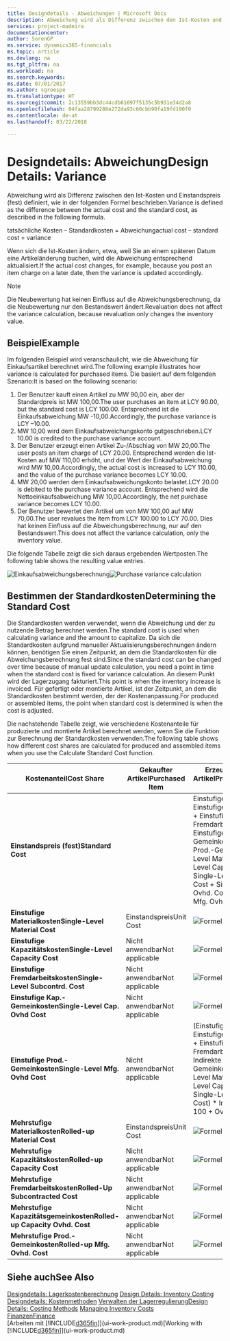 ```yaml
---
title: Designdetails - Abweichungen | Microsoft Docs
description: Abweichung wird als Differenz zwischen den Ist-Kosten und Einstandspreis (fest) definiert, wie in der folgenden Formel beschrieben.
services: project-madeira
documentationcenter: 
author: SorenGP
ms.service: dynamics365-financials
ms.topic: article
ms.devlang: na
ms.tgt_pltfrm: na
ms.workload: na
ms.search.keywords: 
ms.date: 07/01/2017
ms.author: sgroespe
ms.translationtype: HT
ms.sourcegitcommit: 2c13559bb3dc44cdb61697f5135c5b931e34d2a8
ms.openlocfilehash: 04faa28799288e272da93c60cbb90fa19fd190f0
ms.contentlocale: de-at
ms.lasthandoff: 03/22/2018

---
```

# <a name="design-details-variance"></a><span data-ttu-id="aa3b3-103">Designdetails: Abweichung</span><span class="sxs-lookup"><span data-stu-id="aa3b3-103">Design Details: Variance</span></span>
<span data-ttu-id="aa3b3-104">Abweichung wird als Differenz zwischen den Ist-Kosten und Einstandspreis (fest) definiert, wie in der folgenden Formel beschrieben.</span><span class="sxs-lookup"><span data-stu-id="aa3b3-104">Variance is defined as the difference between the actual cost and the standard cost, as described in the following formula.</span></span>  

 <span data-ttu-id="aa3b3-105">tatsächliche Kosten – Standardkosten = Abweichung</span><span class="sxs-lookup"><span data-stu-id="aa3b3-105">actual cost – standard cost = variance</span></span>  

 <span data-ttu-id="aa3b3-106">Wenn sich die Ist-Kosten ändern, etwa, weil Sie an einem späteren Datum eine Artikeländerung buchen, wird die Abweichung entsprechend aktualisiert.</span><span class="sxs-lookup"><span data-stu-id="aa3b3-106">If the actual cost changes, for example, because you post an item charge on a later date, then the variance is updated accordingly.</span></span>  

> [!NOTE]  
>  <span data-ttu-id="aa3b3-107">Die Neubewertung hat keinen Einfluss auf die Abweichungsberechnung, da die Neubewertung nur den Bestandswert ändert.</span><span class="sxs-lookup"><span data-stu-id="aa3b3-107">Revaluation does not affect the variance calculation, because revaluation only changes the inventory value.</span></span>  

## <a name="example"></a><span data-ttu-id="aa3b3-108">Beispiel</span><span class="sxs-lookup"><span data-stu-id="aa3b3-108">Example</span></span>  
 <span data-ttu-id="aa3b3-109">Im folgenden Beispiel wird veranschaulicht, wie die Abweichung für Einkaufsartikel berechnet wird.</span><span class="sxs-lookup"><span data-stu-id="aa3b3-109">The following example illustrates how variance is calculated for purchased items.</span></span> <span data-ttu-id="aa3b3-110">Die basiert auf dem folgenden Szenario:</span><span class="sxs-lookup"><span data-stu-id="aa3b3-110">It is based on the following scenario:</span></span>  

1.  <span data-ttu-id="aa3b3-111">Der Benutzer kauft einen Artikel zu MW 90,00 ein, aber der Standardpreis ist MW 100,00.</span><span class="sxs-lookup"><span data-stu-id="aa3b3-111">The user purchases an item at LCY 90.00, but the standard cost is LCY 100.00.</span></span> <span data-ttu-id="aa3b3-112">Entsprechend ist die Einkaufsabweichung MW -10,00.</span><span class="sxs-lookup"><span data-stu-id="aa3b3-112">Accordingly, the purchase variance is LCY –10.00.</span></span>  
2.  <span data-ttu-id="aa3b3-113">MW 10,00 wird dem Einkaufsabweichungskonto gutgeschrieben.</span><span class="sxs-lookup"><span data-stu-id="aa3b3-113">LCY 10.00 is credited to the purchase variance account.</span></span>  
3.  <span data-ttu-id="aa3b3-114">Der Benutzer erzeugt einen Artikel Zu-/Abschlag von MW 20,00.</span><span class="sxs-lookup"><span data-stu-id="aa3b3-114">The user posts an item charge of LCY 20.00.</span></span> <span data-ttu-id="aa3b3-115">Entsprechend werden die Ist-Kosten auf MW 110,00 erhöht, und der Wert der Einkaufsabweichung wird MW 10,00.</span><span class="sxs-lookup"><span data-stu-id="aa3b3-115">Accordingly, the actual cost is increased to LCY 110.00, and the value of the purchase variance becomes LCY 10.00.</span></span>  
4.  <span data-ttu-id="aa3b3-116">MW 20,00 werden dem Einkaufsabweichungskonto belastet.</span><span class="sxs-lookup"><span data-stu-id="aa3b3-116">LCY 20.00 is debited to the purchase variance account.</span></span> <span data-ttu-id="aa3b3-117">Entsprechend wird die Nettoeinkaufsabweichung MW 10,00.</span><span class="sxs-lookup"><span data-stu-id="aa3b3-117">Accordingly, the net purchase variance becomes LCY 10.00.</span></span>  
5.  <span data-ttu-id="aa3b3-118">Der Benutzer bewertet den Artikel um von MW 100,00 auf MW 70,00.</span><span class="sxs-lookup"><span data-stu-id="aa3b3-118">The user revalues the item from LCY 100.00 to LCY 70.00.</span></span> <span data-ttu-id="aa3b3-119">Dies hat keinen Einfluss auf die Abweichungsberechnung, nur auf den Bestandswert.</span><span class="sxs-lookup"><span data-stu-id="aa3b3-119">This does not affect the variance calculation, only the inventory value.</span></span>  

 <span data-ttu-id="aa3b3-120">Die folgende Tabelle zeigt die sich daraus ergebenden Wertposten.</span><span class="sxs-lookup"><span data-stu-id="aa3b3-120">The following table shows the resulting value entries.</span></span>  

 <span data-ttu-id="aa3b3-121">![Einkaufsabweichungsberechnung](media/design_details_inventory_costing_11_purchase_variance.png "design_details_inventory_costing_11_purchase_variance")</span><span class="sxs-lookup"><span data-stu-id="aa3b3-121">![Purchase variance calculation](media/design_details_inventory_costing_11_purchase_variance.png "design_details_inventory_costing_11_purchase_variance")</span></span>  

## <a name="determining-the-standard-cost"></a><span data-ttu-id="aa3b3-122">Bestimmen der Standardkosten</span><span class="sxs-lookup"><span data-stu-id="aa3b3-122">Determining the Standard Cost</span></span>  
 <span data-ttu-id="aa3b3-123">Die Standardkosten werden verwendet, wenn die Abweichung und der zu nutzende Betrag berechnet werden.</span><span class="sxs-lookup"><span data-stu-id="aa3b3-123">The standard cost is used when calculating variance and the amount to capitalize.</span></span> <span data-ttu-id="aa3b3-124">Da sich die Standardkosten aufgrund manueller Aktualisierungsberechnungen ändern können, benötigen Sie einen Zeitpunkt, an dem die Standardkosten für die Abweichungsberechnung fest sind.</span><span class="sxs-lookup"><span data-stu-id="aa3b3-124">Since the standard cost can be changed over time because of manual update calculation, you need a point in time when the standard cost is fixed for variance calculation.</span></span> <span data-ttu-id="aa3b3-125">An diesem Punkt wird der Lagerzugang fakturiert.</span><span class="sxs-lookup"><span data-stu-id="aa3b3-125">This point is when the inventory increase is invoiced.</span></span> <span data-ttu-id="aa3b3-126">Für gefertigt oder montierte Artikel, ist der Zeitpunkt, an dem die Standardkosten bestimmt werden, der der Kostenanpassung.</span><span class="sxs-lookup"><span data-stu-id="aa3b3-126">For produced or assembled items, the point when standard cost is determined is when the cost is adjusted.</span></span>  

 <span data-ttu-id="aa3b3-127">Die nachstehende Tabelle zeigt, wie verschiedene Kostenanteile für produzierte und montierte Artikel berechnet werden, wenn Sie die Funktion zur Berechnung der Standardkosten verwenden.</span><span class="sxs-lookup"><span data-stu-id="aa3b3-127">The following table shows how different cost shares are calculated for produced and assembled items when you use the Calculate Standard Cost function.</span></span>  

|<span data-ttu-id="aa3b3-128">Kostenanteil</span><span class="sxs-lookup"><span data-stu-id="aa3b3-128">Cost Share</span></span>|<span data-ttu-id="aa3b3-129">Gekaufter Artikel</span><span class="sxs-lookup"><span data-stu-id="aa3b3-129">Purchased Item</span></span>|<span data-ttu-id="aa3b3-130">Erzeugter/Montierter Artikel</span><span class="sxs-lookup"><span data-stu-id="aa3b3-130">Produced/Assembled Item</span></span>|  
|----------------|--------------------|------------------------------|  
|<span data-ttu-id="aa3b3-131">**Einstandspreis (fest)**</span><span class="sxs-lookup"><span data-stu-id="aa3b3-131">**Standard Cost**</span></span>||<span data-ttu-id="aa3b3-132">Einstufige Materialkosten + Einstufige Kapazitätskosten + Einstufige Fremdarbeitskosten + Einstufige Kap.-Gemeinkosten + Einstufige Prod.-Gemeinkosten</span><span class="sxs-lookup"><span data-stu-id="aa3b3-132">Single-Level Material Cost + Single-Level Capacity Cost + Single-Level Subcontrd. Cost + Single-Level Cap. Ovhd. Cost + Single-Level Mfg. Ovhd. Cost</span></span>|  
|<span data-ttu-id="aa3b3-133">**Einstufige Materialkosten**</span><span class="sxs-lookup"><span data-stu-id="aa3b3-133">**Single-Level Material Cost**</span></span>|<span data-ttu-id="aa3b3-134">Einstandspreis</span><span class="sxs-lookup"><span data-stu-id="aa3b3-134">Unit Cost</span></span>|<span data-ttu-id="aa3b3-135">![Formel 1](media/design_details_inventory_costing_11_equation_1.png "design_details_inventory_costing_11_equation_1")</span><span class="sxs-lookup"><span data-stu-id="aa3b3-135">![Equation 1](media/design_details_inventory_costing_11_equation_1.png "design_details_inventory_costing_11_equation_1")</span></span>|  
|<span data-ttu-id="aa3b3-136">**Einstufige Kapazitätskosten**</span><span class="sxs-lookup"><span data-stu-id="aa3b3-136">**Single-Level Capacity Cost**</span></span>|<span data-ttu-id="aa3b3-137">Nicht anwendbar</span><span class="sxs-lookup"><span data-stu-id="aa3b3-137">Not applicable</span></span>|<span data-ttu-id="aa3b3-138">![Formel 2](media/design_details_inventory_costing_11_equation_2.png "design_details_inventory_costing_11_equation_2")</span><span class="sxs-lookup"><span data-stu-id="aa3b3-138">![Equation 2](media/design_details_inventory_costing_11_equation_2.png "design_details_inventory_costing_11_equation_2")</span></span>|  
|<span data-ttu-id="aa3b3-139">**Einstufige Fremdarbeitskosten**</span><span class="sxs-lookup"><span data-stu-id="aa3b3-139">**Single-Level Subcontrd. Cost**</span></span>|<span data-ttu-id="aa3b3-140">Nicht anwendbar</span><span class="sxs-lookup"><span data-stu-id="aa3b3-140">Not applicable</span></span>|<span data-ttu-id="aa3b3-141">![Formel 3](media/design_details_inventory_costing_11_equation_3.png "design_details_inventory_costing_11_equation_3")</span><span class="sxs-lookup"><span data-stu-id="aa3b3-141">![Equation 3](media/design_details_inventory_costing_11_equation_3.png "design_details_inventory_costing_11_equation_3")</span></span>|  
|<span data-ttu-id="aa3b3-142">**Einstufige Kap.-Gemeinkosten**</span><span class="sxs-lookup"><span data-stu-id="aa3b3-142">**Single-Level Cap. Ovhd Cost**</span></span>|<span data-ttu-id="aa3b3-143">Nicht anwendbar</span><span class="sxs-lookup"><span data-stu-id="aa3b3-143">Not applicable</span></span>|<span data-ttu-id="aa3b3-144">![Formel 4](media/design_details_inventory_costing_11_equation_4.png "design_details_inventory_costing_11_equation_4")</span><span class="sxs-lookup"><span data-stu-id="aa3b3-144">![Equation 4](media/design_details_inventory_costing_11_equation_4.png "design_details_inventory_costing_11_equation_4")</span></span>|  
|<span data-ttu-id="aa3b3-145">**Einstufige Prod.-Gemeinkosten**</span><span class="sxs-lookup"><span data-stu-id="aa3b3-145">**Single-Level Mfg. Ovhd Cost**</span></span>|<span data-ttu-id="aa3b3-146">Nicht anwendbar</span><span class="sxs-lookup"><span data-stu-id="aa3b3-146">Not applicable</span></span>|<span data-ttu-id="aa3b3-147">(Einstufige Materialkosten + Einstufige Kapazitätskosten + Einstufige Fremdarbeitskosten) \* Indirekte Kosten %/100 + Gemeinkostensatz</span><span class="sxs-lookup"><span data-stu-id="aa3b3-147">(Single-Level Material Cost + Single-Level Capacity Cost + Single-Level Subcontrd. Cost) \* Indirect Cost % / 100 + Overhead Rate</span></span>|  
|<span data-ttu-id="aa3b3-148">**Mehrstufige Materialkosten**</span><span class="sxs-lookup"><span data-stu-id="aa3b3-148">**Rolled-up Material Cost**</span></span>|<span data-ttu-id="aa3b3-149">Einstandspreis</span><span class="sxs-lookup"><span data-stu-id="aa3b3-149">Unit Cost</span></span>|<span data-ttu-id="aa3b3-150">![Formel 5](media/design_details_inventory_costing_11_equation_5.png "design_details_inventory_costing_11_equation_5")</span><span class="sxs-lookup"><span data-stu-id="aa3b3-150">![Equation 5](media/design_details_inventory_costing_11_equation_5.png "design_details_inventory_costing_11_equation_5")</span></span>|  
|<span data-ttu-id="aa3b3-151">**Mehrstufige Kapazitätskosten**</span><span class="sxs-lookup"><span data-stu-id="aa3b3-151">**Rolled-up Capacity Cost**</span></span>|<span data-ttu-id="aa3b3-152">Nicht anwendbar</span><span class="sxs-lookup"><span data-stu-id="aa3b3-152">Not applicable</span></span>|<span data-ttu-id="aa3b3-153">![Formel 6](media/design_details_inventory_costing_11_equation_6.png "design_details_inventory_costing_11_equation_6")</span><span class="sxs-lookup"><span data-stu-id="aa3b3-153">![Equation 6](media/design_details_inventory_costing_11_equation_6.png "design_details_inventory_costing_11_equation_6")</span></span>|  
|<span data-ttu-id="aa3b3-154">**Mehrstufige Fremdarbeitskosten**</span><span class="sxs-lookup"><span data-stu-id="aa3b3-154">**Rolled-Up Subcontracted Cost**</span></span>|<span data-ttu-id="aa3b3-155">Nicht anwendbar</span><span class="sxs-lookup"><span data-stu-id="aa3b3-155">Not applicable</span></span>|<span data-ttu-id="aa3b3-156">![Formel 7](media/design_details_inventory_costing_11_equation_7.png "design_details_inventory_costing_11_equation_7")</span><span class="sxs-lookup"><span data-stu-id="aa3b3-156">![Equation 7](media/design_details_inventory_costing_11_equation_7.png "design_details_inventory_costing_11_equation_7")</span></span>|  
|<span data-ttu-id="aa3b3-157">**Mehrstufige Kapazitätsgemeinkosten**</span><span class="sxs-lookup"><span data-stu-id="aa3b3-157">**Rolled-up Capacity Ovhd. Cost**</span></span>|<span data-ttu-id="aa3b3-158">Nicht anwendbar</span><span class="sxs-lookup"><span data-stu-id="aa3b3-158">Not applicable</span></span>|<span data-ttu-id="aa3b3-159">![Formel 8](media/design_details_inventory_costing_11_equation_8.png "design_details_inventory_costing_11_equation_8")</span><span class="sxs-lookup"><span data-stu-id="aa3b3-159">![Equation 8](media/design_details_inventory_costing_11_equation_8.png "design_details_inventory_costing_11_equation_8")</span></span>|  
|<span data-ttu-id="aa3b3-160">**Mehrstufige Prod.-Gemeinkosten**</span><span class="sxs-lookup"><span data-stu-id="aa3b3-160">**Rolled-up Mfg. Ovhd. Cost**</span></span>|<span data-ttu-id="aa3b3-161">Nicht anwendbar</span><span class="sxs-lookup"><span data-stu-id="aa3b3-161">Not applicable</span></span>|<span data-ttu-id="aa3b3-162">![Formel 9](media/design_details_inventory_costing_11_equation_9.png "design_details_inventory_costing_11_equation_9")</span><span class="sxs-lookup"><span data-stu-id="aa3b3-162">![Equation 9](media/design_details_inventory_costing_11_equation_9.png "design_details_inventory_costing_11_equation_9")</span></span>|  

## <a name="see-also"></a><span data-ttu-id="aa3b3-163">Siehe auch</span><span class="sxs-lookup"><span data-stu-id="aa3b3-163">See Also</span></span>  
 <span data-ttu-id="aa3b3-164">[Designdetails: Lagerkostenberechnung](design-details-inventory-costing.md) </span><span class="sxs-lookup"><span data-stu-id="aa3b3-164">[Design Details: Inventory Costing](design-details-inventory-costing.md) </span></span>  
 <span data-ttu-id="aa3b3-165">[Designdetails: Kostenmethoden](design-details-costing-methods.md) [Verwalten der Lagerregulierung](finance-manage-inventory-costs.md)</span><span class="sxs-lookup"><span data-stu-id="aa3b3-165">[Design Details: Costing Methods](design-details-costing-methods.md) [Managing Inventory Costs](finance-manage-inventory-costs.md)</span></span>  
 [<span data-ttu-id="aa3b3-166">Finanzen</span><span class="sxs-lookup"><span data-stu-id="aa3b3-166">Finance</span></span>](finance.md)  
 <span data-ttu-id="aa3b3-167">[Arbeiten mit [!INCLUDE[d365fin](includes/d365fin_md.md)]](ui-work-product.md)</span><span class="sxs-lookup"><span data-stu-id="aa3b3-167">[Working with [!INCLUDE[d365fin](includes/d365fin_md.md)]](ui-work-product.md)</span></span>


